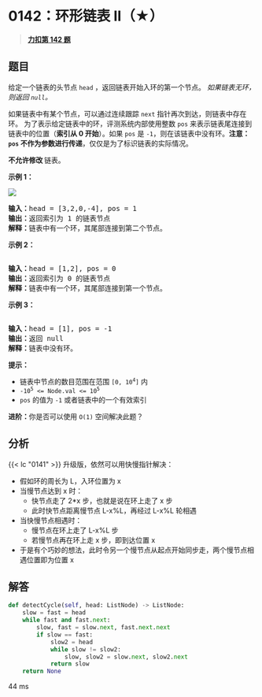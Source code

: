 # 0142：环形链表 II（★）


> <u>**[力扣第 142 题](https://leetcode.cn/problems/linked-list-cycle-ii/)**</u>

## 题目

<p>给定一个链表的头节点  <code>head</code> ，返回链表开始入环的第一个节点。 <em>如果链表无环，则返回 <code>null</code>。</em></p>

<p>如果链表中有某个节点，可以通过连续跟踪 <code>next</code> 指针再次到达，则链表中存在环。 为了表示给定链表中的环，评测系统内部使用整数 <code>pos</code> 来表示链表尾连接到链表中的位置（<strong>索引从 0 开始</strong>）。如果 <code>pos</code> 是 <code>-1</code>，则在该链表中没有环。<strong>注意：<code>pos</code> 不作为参数进行传递</strong>，仅仅是为了标识链表的实际情况。</p>

<p><strong>不允许修改 </strong>链表。</p>

<ul>
</ul>



<p><strong>示例 1：</strong></p>

<p><img src="https://assets.leetcode.com/uploads/2018/12/07/circularlinkedlist.png" /></p>

<pre>
<strong>输入：</strong>head = [3,2,0,-4], pos = 1
<strong>输出：</strong>返回索引为 1 的链表节点
<strong>解释：</strong>链表中有一个环，其尾部连接到第二个节点。
</pre>

<p><strong>示例 2：</strong></p>

<p><img alt="" src="https://assets.leetcode-cn.com/aliyun-lc-upload/uploads/2018/12/07/circularlinkedlist_test2.png" /></p>

<pre>
<strong>输入：</strong>head = [1,2], pos = 0
<strong>输出：</strong>返回索引为 0 的链表节点
<strong>解释：</strong>链表中有一个环，其尾部连接到第一个节点。
</pre>

<p><strong>示例 3：</strong></p>

<p><img alt="" src="https://assets.leetcode-cn.com/aliyun-lc-upload/uploads/2018/12/07/circularlinkedlist_test3.png" /></p>

<pre>
<strong>输入：</strong>head = [1], pos = -1
<strong>输出：</strong>返回 null
<strong>解释：</strong>链表中没有环。
</pre>



<p><strong>提示：</strong></p>

<ul>
<li>链表中节点的数目范围在范围 <code>[0, 10<sup>4</sup>]</code> 内</li>
<li><code>-10<sup>5</sup> &lt;= Node.val &lt;= 10<sup>5</sup></code></li>
<li><code>pos</code> 的值为 <code>-1</code> 或者链表中的一个有效索引</li>
</ul>



<p><strong>进阶：</strong>你是否可以使用 <code>O(1)</code> 空间解决此题？</p>


## 分析

{{< lc "0141" >}} 升级版，依然可以用快慢指针解决：
- 假如环的周长为 L，入环位置为 x
- 当慢节点达到 x 时：
	- 快节点走了 2*x 步，也就是说在环上走了 x 步
	- 此时快节点距离慢节点 L-x%L，再经过 L-x%L 轮相遇
- 当快慢节点相遇时：
	- 慢节点在环上走了 L-x%L 步
	- 若慢节点再在环上走 x 步，即到达位置 x
- 于是有个巧妙的想法，此时令另一个慢节点从起点开始同步走，两个慢节点相遇位置即为位置 x


## 解答

```python
def detectCycle(self, head: ListNode) -> ListNode:
    slow = fast = head
    while fast and fast.next:
        slow, fast = slow.next, fast.next.next
        if slow == fast:
            slow2 = head
            while slow != slow2:
                slow, slow2 = slow.next, slow2.next
            return slow
    return None
```
44 ms

